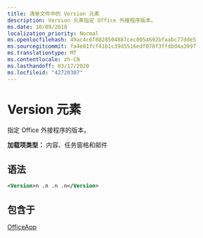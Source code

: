```yaml
---
title: 清单文件中的 Version 元素
description: Version 元素指定 Office 外接程序版本。
ms.date: 10/09/2018
localization_priority: Normal
ms.openlocfilehash: 49ac4c6f8828504887cec0054692bfaabc77dde5
ms.sourcegitcommit: fa4e81fcf41b1c39d5516edf078f3ffdbd4a3997
ms.translationtype: MT
ms.contentlocale: zh-CN
ms.lasthandoff: 03/17/2020
ms.locfileid: "42720307"
---
```

# <a name="version-element"></a>Version 元素

指定 Office 外接程序的版本。

**加载项类型：** 内容、任务窗格和邮件

## <a name="syntax"></a>语法

```XML
<Version>n .n .n .n</Version>
```

## <a name="contained-in"></a>包含于

[OfficeApp](officeapp.md)


